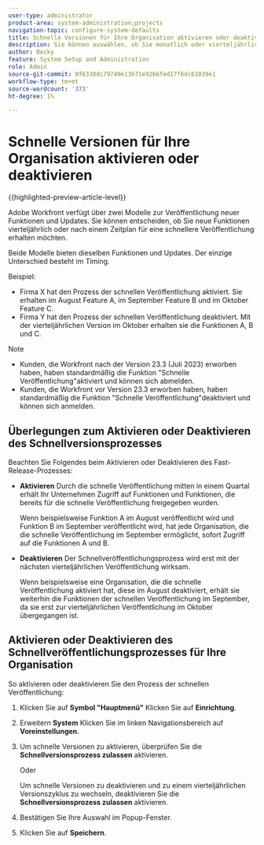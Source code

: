 ```yaml
---
user-type: administrator
product-area: system-administration;projects
navigation-topic: configure-system-defaults
title: Schnelle Versionen für Ihre Organisation aktivieren oder deaktivieren
description: Sie können auswählen, ob Sie monatlich oder vierteljährlich neue Workfront-Funktionen erhalten möchten.
author: Becky
feature: System Setup and Administration
role: Admin
source-git-commit: 9f6338dc79740e13b71e9266fed17f6dc61039e1
workflow-type: tm+mt
source-wordcount: '373'
ht-degree: 1%

---
```


# Schnelle Versionen für Ihre Organisation aktivieren oder deaktivieren

{{highlighted-preview-article-level}}

Adobe Workfront verfügt über zwei Modelle zur Veröffentlichung neuer Funktionen und Updates. Sie können entscheiden, ob Sie neue Funktionen vierteljährlich oder nach einem Zeitplan für eine schnellere Veröffentlichung erhalten möchten.

Beide Modelle bieten dieselben Funktionen und Updates. Der einzige Unterschied besteht im Timing.

Beispiel:

* Firma X hat den Prozess der schnellen Veröffentlichung aktiviert. Sie erhalten im August Feature A, im September Feature B und im Oktober Feature C.
* Firma Y hat den Prozess der schnellen Veröffentlichung deaktiviert. Mit der vierteljährlichen Version im Oktober erhalten sie die Funktionen A, B und C.

>[!NOTE]
>
>* Kunden, die Workfront nach der Version 23.3 (Juli 2023) erworben haben, haben standardmäßig die Funktion &quot;Schnelle Veröffentlichung&quot;aktiviert und können sich abmelden.
>* Kunden, die Workfront vor Version 23.3 erworben haben, haben standardmäßig die Funktion &quot;Schnelle Veröffentlichung&quot;deaktiviert und können sich anmelden.

## Überlegungen zum Aktivieren oder Deaktivieren des Schnellversionsprozesses

Beachten Sie Folgendes beim Aktivieren oder Deaktivieren des Fast-Release-Prozesses:

* **Aktivieren** Durch die schnelle Veröffentlichung mitten in einem Quartal erhält Ihr Unternehmen Zugriff auf Funktionen und Funktionen, die bereits für die schnelle Veröffentlichung freigegeben wurden.

  Wenn beispielsweise Funktion A im August veröffentlicht wird und Funktion B im September veröffentlicht wird, hat jede Organisation, die die schnelle Veröffentlichung im September ermöglicht, sofort Zugriff auf die Funktionen A und B.

* **Deaktivieren** Der Schnellveröffentlichungsprozess wird erst mit der nächsten vierteljährlichen Veröffentlichung wirksam.

  Wenn beispielsweise eine Organisation, die die schnelle Veröffentlichung aktiviert hat, diese im August deaktiviert, erhält sie weiterhin die Funktionen der schnellen Veröffentlichung im September, da sie erst zur vierteljährlichen Veröffentlichung im Oktober übergegangen ist.

## Aktivieren oder Deaktivieren des Schnellveröffentlichungsprozesses für Ihre Organisation

So aktivieren oder deaktivieren Sie den Prozess der schnellen Veröffentlichung:

1. Klicken Sie auf **Symbol &quot;Hauptmenü&quot;** Klicken Sie auf **Einrichtung**.
1. Erweitern **System** Klicken Sie im linken Navigationsbereich auf **Voreinstellungen**.
1. Um schnelle Versionen zu aktivieren, überprüfen Sie die **Schnellversionsprozess zulassen** aktivieren.

   Oder

   Um schnelle Versionen zu deaktivieren und zu einem vierteljährlichen Versionszyklus zu wechseln, deaktivieren Sie die **Schnellversionsprozess zulassen** aktivieren.

1. Bestätigen Sie Ihre Auswahl im Popup-Fenster.
1. Klicken Sie auf **Speichern**.
